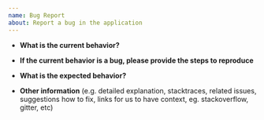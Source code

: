 ```yaml
---
name: Bug Report
about: Report a bug in the application
---
```


* **What is the current behavior?**
<!-- Issues like "doesn't work" and then not providing information as to WHAT isn't working, may be closed without further comment.-->


* **If the current behavior is a bug, please provide the steps to reproduce**
<!-- providing steps to reproduce is vital in order to verify that it is indeed a bug in the software, and not just a misconfiguration on your part. It helps us track down the source of the problem. -->


* **What is the expected behavior?**
<!-- How is it supposed to work, but currently isn't? What's the expected outcome of what you are currently trying to do? -->


* **Other information** (e.g. detailed explanation, stacktraces, related issues, suggestions how to fix, links for us to have context, eg. stackoverflow, gitter, etc)

